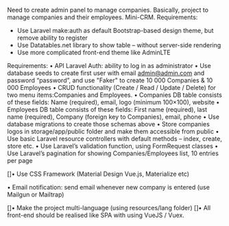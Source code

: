 Need to create admin panel to manage companies. Basically, project to manage companies and their
employees. Mini-CRM.
Requirements:
<ul>
<li>Use Laravel make:auth as default Bootstrap-based design theme, but remove ability to register</li>
<li>Use Datatables.net library to show table – without server-side rendering</li>
<li>Use more complicated front-end theme like AdminLTE</li>
</ul>

Requirements:
• API Laravel Auth: ability to log in as administrator
• Use database seeds to create first user with email admin@admin.com and password “password”, and
use "Faker" to create 10 000 Companies & 10 000 Employees
• CRUD functionality (Create / Read / Update / Delete) for two menu items:Companies and Employees.
• Companies DB table consists of these fields: Name (required), email, logo (minimum 100×100), website
• Employees DB table consists of these fields: First name (required), last name (required), Company
(foreign key to Companies), email, phone
• Use database migrations to create those schemas above
• Store companies logos in storage/app/public folder and make them accessible from public
• Use basic Laravel resource controllers with default methods – index, create, store etc.
• Use Laravel’s validation function, using FormRequest classes
• Use Laravel’s pagination for showing Companies/Employees list, 10 entries per page

[]• Use CSS Framework (Material Design Vue.js, Materialize etc)

• Email notification: send email whenever new company is entered (use Mailgun or Mailtrap)


[]• Make the project multi-language (using resources/lang folder)
[]• All front-end should be realised like SPA with using VueJS / Vuex.
